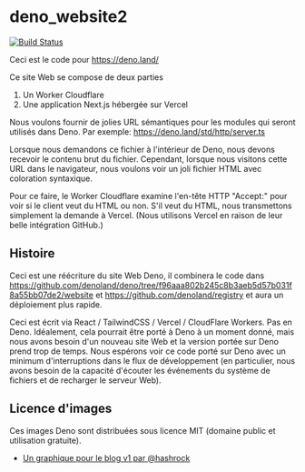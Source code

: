 # deno_website2

[![Build Status](https://github.com/denoland/deno_website2/workflows/ci/badge.svg?branch=master&event=push)](https://github.com/denoland/deno_website2/actions)

Ceci est le code pour https://deno.land/

Ce site Web se compose de deux parties

1. Un Worker Cloudflare
2. Une application Next.js hébergée sur Vercel

Nous voulons fournir de jolies URL sémantiques pour les modules qui seront utilisés dans
Deno. Par exemple: https://deno.land/std/http/server.ts

Lorsque nous demandons ce fichier à l'intérieur de Deno, nous devons recevoir le contenu brut
du fichier. Cependant, lorsque nous visitons cette URL dans le navigateur, nous voulons
voir un joli fichier HTML avec coloration syntaxique.

Pour ce faire, le Worker Cloudflare examine l'en-tête HTTP "Accept:" pour
voir si le client veut du HTML ou non. S'il veut du HTML, nous transmettons simplement 
la demande à Vercel. (Nous utilisons Vercel en raison de leur belle intégration GitHub.)

## Histoire

Ceci est une réécriture du site Web Deno, il combinera le code dans
https://github.com/denoland/deno/tree/f96aaa802b245c8b3aeb5d57b031f8a55bb07de2/website
et https://github.com/denoland/registry et aura un déploiement plus rapide.

Ceci est écrit via React / TailwindCSS / Vercel / CloudFlare Workers. Pas en
Deno. Idéalement, cela pourrait être porté à Deno à un moment donné, mais nous avons
besoin d'un nouveau site Web et la version portée sur Deno prend trop de temps.
Nous espérons voir ce code porté sur Deno avec un minimum d'interruptions dans le flux de développement
(en particulier, nous avons besoin de la capacité d'écouter les événements du système de fichiers
et de recharger le serveur Web).

## Licence d'images

Ces images Deno sont distribuées sous licence MIT (domaine public et utilisation gratuite).

- [Un graphique pour le blog v1 par @hashrock](https://deno.land/v1.jpg)
